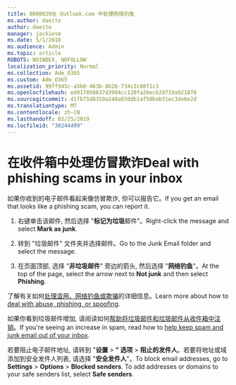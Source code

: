 ```yaml
---
title: 8000029在 Outlook.com 中处理网络钓鱼
ms.author: daeite
author: daeite
manager: jackiesm
ms.date: 5/1/2018
ms.audience: Admin
ms.topic: article
ROBOTS: NOINDEX, NOFOLLOW
localization_priority: Normal
ms.collection: Adm_O365
ms.custom: Adm_O365
ms.assetid: 99ff945c-a5b0-463b-8626-734c2c88f1c3
ms.openlocfilehash: ed917050637d3984cc120fa26ecb29719a921878
ms.sourcegitcommit: d1fb75d8359a248a03ddb1af50bab31ec3de6e2d
ms.translationtype: MT
ms.contentlocale: zh-CN
ms.lasthandoff: 02/25/2019
ms.locfileid: "30244499"
---
```

# <a name="deal-with-phishing-scams-in-your-inbox"></a><span data-ttu-id="79b6d-102">在收件箱中处理仿冒欺诈</span><span class="sxs-lookup"><span data-stu-id="79b6d-102">Deal with phishing scams in your inbox</span></span>

<span data-ttu-id="79b6d-103">如果你收到的电子邮件看起来像仿冒欺诈, 你可以报告它。</span><span class="sxs-lookup"><span data-stu-id="79b6d-103">If you get an email that looks like a phishing scam, you can report it.</span></span>
  
1. <span data-ttu-id="79b6d-104">右键单击该邮件, 然后选择 "**标记为垃圾**邮件"。</span><span class="sxs-lookup"><span data-stu-id="79b6d-104">Right-click the message and select **Mark as junk**.</span></span> 
    
2. <span data-ttu-id="79b6d-105">转到 "垃圾邮件" 文件夹并选择邮件。</span><span class="sxs-lookup"><span data-stu-id="79b6d-105">Go to the Junk Email folder and select the message.</span></span>
    
3. <span data-ttu-id="79b6d-106">在页面顶部, 选择 "**非垃圾邮件**" 旁边的箭头, 然后选择 "**网络钓鱼**"。</span><span class="sxs-lookup"><span data-stu-id="79b6d-106">At the top of the page, select the arrow next to **Not junk** and then select **Phishing**.</span></span> 
    
<span data-ttu-id="79b6d-107">了解有关如何[处理滥用、网络钓鱼或欺骗](https://go.microsoft.com/fwlink/p/?linkid=873139)的详细信息。</span><span class="sxs-lookup"><span data-stu-id="79b6d-107">Learn more about how to [deal with abuse, phishing, or spoofing](https://go.microsoft.com/fwlink/p/?linkid=873139).</span></span>
  
<span data-ttu-id="79b6d-108">如果你看到垃圾邮件增加, 请阅读如何[帮助将垃圾邮件和垃圾邮件从收件箱中注销](https://go.microsoft.com/fwlink/p/?linkid=873140)。</span><span class="sxs-lookup"><span data-stu-id="79b6d-108">If you're seeing an increase in spam, read how to [help keep spam and junk email out of your inbox](https://go.microsoft.com/fwlink/p/?linkid=873140).</span></span>
  
<span data-ttu-id="79b6d-p101">若要阻止电子邮件地址, 请转到 "**设置** \> **" 选项** \> **阻止的发件人**。若要将地址或域添加到安全发件人列表, 请选择 "**安全发件人**"。</span><span class="sxs-lookup"><span data-stu-id="79b6d-p101">To block email addresses, go to **Settings** \> **Options** \> **Blocked senders**. To add addresses or domains to your safe senders list, select **Safe senders**.</span></span> 
  

